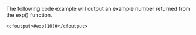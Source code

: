 The following code example will output an example number returned from the exp() function.

```lucee
<cfoutput>#exp(10)#</cfoutput>
```